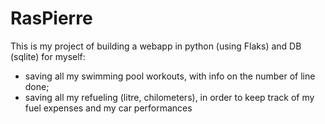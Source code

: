 # RasPierre

This is my project of building a webapp in python (using Flaks) and DB (sqlite) for myself:
- saving all my swimming pool workouts, with info on the number of line done;
- saving all my refueling (litre, chilometers), in order to keep track of my fuel expenses and my car performances
